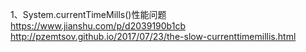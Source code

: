 1、System.currentTimeMills()性能问题  
https://www.jianshu.com/p/d2039190b1cb  
 http://pzemtsov.github.io/2017/07/23/the-slow-currenttimemillis.html